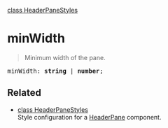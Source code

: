 [class HeaderPaneStyles](HeaderPaneStyles.md)

# minWidth

> Minimum width of the pane.

<pre class="docgen_signature">minWidth: <b>string</b> | <b>number</b>;</pre>

## Related

- [<!--{ref:class}-->class HeaderPaneStyles](HeaderPaneStyles.md) \
    Style configuration for a [HeaderPane](HeaderPane.md) component.

